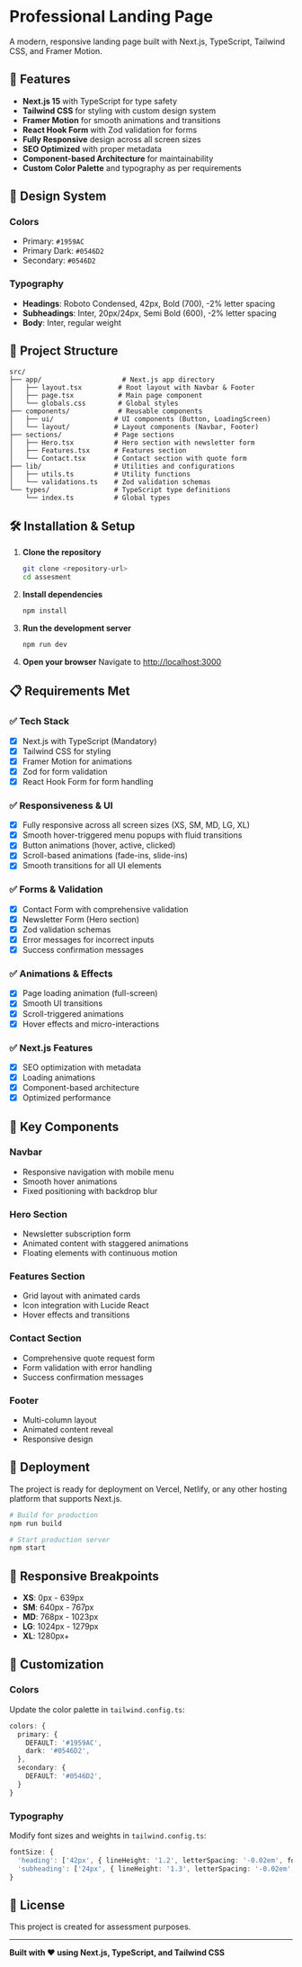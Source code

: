 # Professional Landing Page

A modern, responsive landing page built with Next.js, TypeScript, Tailwind CSS, and Framer Motion.

## 🚀 Features

- **Next.js 15** with TypeScript for type safety
- **Tailwind CSS** for styling with custom design system
- **Framer Motion** for smooth animations and transitions
- **React Hook Form** with Zod validation for forms
- **Fully Responsive** design across all screen sizes
- **SEO Optimized** with proper metadata
- **Component-based Architecture** for maintainability
- **Custom Color Palette** and typography as per requirements

## 🎨 Design System

### Colors
- Primary: `#1959AC`
- Primary Dark: `#0546D2`
- Secondary: `#0546D2`

### Typography
- **Headings**: Roboto Condensed, 42px, Bold (700), -2% letter spacing
- **Subheadings**: Inter, 20px/24px, Semi Bold (600), -2% letter spacing
- **Body**: Inter, regular weight

## 📁 Project Structure

```
src/
├── app/                    # Next.js app directory
│   ├── layout.tsx         # Root layout with Navbar & Footer
│   ├── page.tsx           # Main page component
│   └── globals.css        # Global styles
├── components/            # Reusable components
│   ├── ui/               # UI components (Button, LoadingScreen)
│   └── layout/           # Layout components (Navbar, Footer)
├── sections/             # Page sections
│   ├── Hero.tsx          # Hero section with newsletter form
│   ├── Features.tsx      # Features section
│   └── Contact.tsx       # Contact section with quote form
├── lib/                  # Utilities and configurations
│   ├── utils.ts          # Utility functions
│   └── validations.ts    # Zod validation schemas
└── types/                # TypeScript type definitions
    └── index.ts          # Global types
```

## 🛠️ Installation & Setup

1. **Clone the repository**
   ```bash
   git clone <repository-url>
   cd assesment
   ```

2. **Install dependencies**
   ```bash
   npm install
   ```

3. **Run the development server**
   ```bash
   npm run dev
   ```

4. **Open your browser**
   Navigate to [http://localhost:3000](http://localhost:3000)

## 📋 Requirements Met

### ✅ Tech Stack
- [x] Next.js with TypeScript (Mandatory)
- [x] Tailwind CSS for styling
- [x] Framer Motion for animations
- [x] Zod for form validation
- [x] React Hook Form for form handling

### ✅ Responsiveness & UI
- [x] Fully responsive across all screen sizes (XS, SM, MD, LG, XL)
- [x] Smooth hover-triggered menu popups with fluid transitions
- [x] Button animations (hover, active, clicked)
- [x] Scroll-based animations (fade-ins, slide-ins)
- [x] Smooth transitions for all UI elements

### ✅ Forms & Validation
- [x] Contact Form with comprehensive validation
- [x] Newsletter Form (Hero section)
- [x] Zod validation schemas
- [x] Error messages for incorrect inputs
- [x] Success confirmation messages

### ✅ Animations & Effects
- [x] Page loading animation (full-screen)
- [x] Smooth UI transitions
- [x] Scroll-triggered animations
- [x] Hover effects and micro-interactions

### ✅ Next.js Features
- [x] SEO optimization with metadata
- [x] Loading animations
- [x] Component-based architecture
- [x] Optimized performance

## 🎯 Key Components

### Navbar
- Responsive navigation with mobile menu
- Smooth hover animations
- Fixed positioning with backdrop blur

### Hero Section
- Newsletter subscription form
- Animated content with staggered animations
- Floating elements with continuous motion

### Features Section
- Grid layout with animated cards
- Icon integration with Lucide React
- Hover effects and transitions

### Contact Section
- Comprehensive quote request form
- Form validation with error handling
- Success confirmation messages

### Footer
- Multi-column layout
- Animated content reveal
- Responsive design

## 🚀 Deployment

The project is ready for deployment on Vercel, Netlify, or any other hosting platform that supports Next.js.

```bash
# Build for production
npm run build

# Start production server
npm start
```

## 📱 Responsive Breakpoints

- **XS**: 0px - 639px
- **SM**: 640px - 767px
- **MD**: 768px - 1023px
- **LG**: 1024px - 1279px
- **XL**: 1280px+

## 🎨 Customization

### Colors
Update the color palette in `tailwind.config.ts`:
```typescript
colors: {
  primary: {
    DEFAULT: '#1959AC',
    dark: '#0546D2',
  },
  secondary: {
    DEFAULT: '#0546D2',
  }
}
```

### Typography
Modify font sizes and weights in `tailwind.config.ts`:
```typescript
fontSize: {
  'heading': ['42px', { lineHeight: '1.2', letterSpacing: '-0.02em', fontWeight: '700' }],
  'subheading': ['24px', { lineHeight: '1.3', letterSpacing: '-0.02em', fontWeight: '600' }],
}
```

## 📄 License

This project is created for assessment purposes.

---

**Built with ❤️ using Next.js, TypeScript, and Tailwind CSS**
